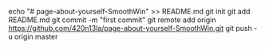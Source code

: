 echo "# page-about-yourself-SmoothWin" >> README.md
git init
git add README.md
git commit -m "first commit"
git remote add origin https://github.com/420n13la/page-about-yourself-SmoothWin.git
git push -u origin master
